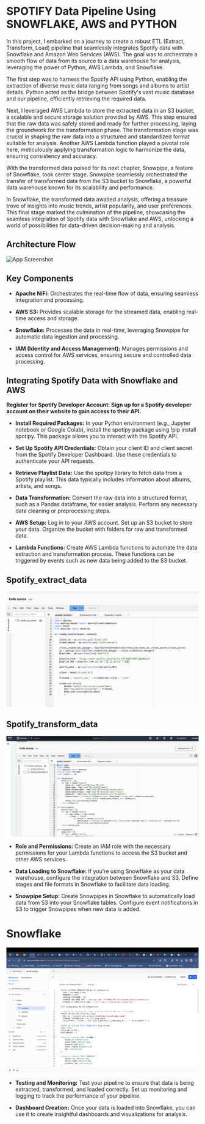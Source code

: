 
# SPOTIFY Data Pipeline Using SNOWFLAKE, AWS and PYTHON

In this project, I embarked on a journey to create a robust ETL (Extract, Transform, Load) pipeline that seamlessly integrates Spotify data with Snowflake and Amazon Web Services (AWS). The goal was to orchestrate a smooth flow of data from its source to a data warehouse for analysis, leveraging the power of Python, AWS Lambda, and Snowflake.

The first step was to harness the Spotify API using Python, enabling the extraction of diverse music data ranging from songs and albums to artist details. Python acted as the bridge between Spotify's vast music database and our pipeline, efficiently retrieving the required data.

Next, I leveraged AWS Lambda to store the extracted data in an S3 bucket, a scalable and secure storage solution provided by AWS. This step ensured that the raw data was safely stored and ready for further processing, laying the groundwork for the transformation phase.
The transformation stage was crucial in shaping the raw data into a structured and standardized format suitable for analysis. Another AWS Lambda function played a pivotal role here, meticulously applying transformation logic to harmonize the data, ensuring consistency and accuracy.

With the transformed data poised for its next chapter, Snowpipe, a feature of Snowflake, took center stage. Snowpipe seamlessly orchestrated the transfer of transformed data from the S3 bucket to Snowflake, a powerful data warehouse known for its scalability and performance.

In Snowflake, the transformed data awaited analysis, offering a treasure trove of insights into music trends, artist popularity, and user preferences. This final stage marked the culmination of the pipeline, showcasing the seamless integration of Spotify data with Snowflake and AWS, unlocking a world of possibilities for data-driven decision-making and analysis.



## Architecture Flow

![App Screenshot](https://github.com/VennapusaManoj1998/Data-Engineering/blob/main/Architecture.jpeg)



## Key Components


- **Apache NiFi:** Orchestrates the real-time flow of data, ensuring seamless integration and processing.

- **AWS S3:** Provides scalable storage for the streamed data, enabling real-time access and storage.

- **Snowflake:** Processes the data in real-time, leveraging Snowpipe for automatic data ingestion and processing.

- **IAM (Identity and Access Management):** Manages permissions and access control for AWS services, ensuring secure and controlled data processing.



## Integrating Spotify Data with Snowflake and AWS

**Register for Spotify Developer Account: Sign up for a Spotify developer account on their website to gain access to their API.**

- **Install Required Packages:** In your Python environment (e.g., Jupyter notebook or Google Colab), install the spotipy package using !pip install spotipy. This package allows you to interact with the Spotify API.

- **Set Up Spotify API Credentials:** Obtain your client ID and client secret from the Spotify Developer Dashboard. Use these credentials to authenticate your API requests.

- **Retrieve Playlist Data:** Use the spotipy library to fetch data from a Spotify playlist. This data typically includes information about albums, artists, and songs.

- **Data Transformation:** Convert the raw data into a structured format, such as a Pandas dataframe, for easier analysis. Perform any necessary data cleaning or preprocessing steps.

- **AWS Setup:** Log in to your AWS account. Set up an S3 bucket to store your data. Organize the bucket with folders for raw and transformed data.

- **Lambda Functions:** Create AWS Lambda functions to automate the data extraction and transformation process. These functions can be triggered by events such as new data being added to the S3 bucket.

## Spotify_extract_data

![App Screenshot](https://github.com/VennapusaManoj1998/Building-a-Scalable-Spotify-Data-Pipeline-with-Snowflake-AWS-and-Python/blob/main/AWS_functions/AWS%20Lambda%20Extract%20Function.png)


## Spotify_transform_data

![App Screenshot](https://github.com/VennapusaManoj1998/Building-a-Scalable-Spotify-Data-Pipeline-with-Snowflake-AWS-and-Python/blob/main/AWS_functions/AWS%20Lambda%20Transform%20Function.png)

- **Role and Permissions:** Create an IAM role with the necessary permissions for your Lambda functions to access the S3 bucket and other AWS services.

- **Data Loading to Snowflake:** If you're using Snowflake as your data warehouse, configure the integration between Snowflake and S3. Define stages and file formats in Snowflake to facilitate data loading.

- **Snowpipe Setup:** Create Snowpipes in Snowflake to automatically load data from S3 into your Snowflake tables. Configure event notifications in S3 to trigger Snowpipes when new data is added.

# Snowflake

![App Screenshot](https://github.com/VennapusaManoj1998/Building-a-Scalable-Spotify-Data-Pipeline-with-Snowflake-AWS-and-Python/blob/main/Snowflake_pipeline/Snowflake%20.png)

- **Testing and Monitoring:** Test your pipeline to ensure that data is being extracted, transformed, and loaded correctly. Set up monitoring and logging to track the performance of your pipeline.

- **Dashboard Creation:** Once your data is loaded into Snowflake, you can use it to create insightful dashboards and visualizations for analysis.
